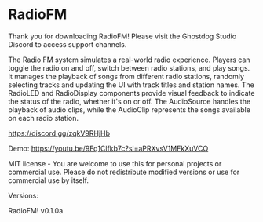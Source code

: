 # RadioFM
Thank you for downloading RadioFM! Please visit the Ghostdog Studio Discord to access support channels.

The Radio FM system simulates a real-world radio experience. Players can toggle the radio
on and off, switch between radio stations, and play songs. It manages the playback of
songs from different radio stations, randomly selecting tracks and updating the UI with
track titles and station names. The RadioLED and RadioDisplay components provide visual
feedback to indicate the status of the radio, whether it's on or off. The AudioSource
handles the playback of audio clips, while the AudioClip represents the songs available on
each radio station.

https://discord.gg/zqkV9RHjHb

Demo:
https://youtu.be/9Fq1Clfkb7c?si=aPRXvsV1MFkXuVCO

MIT license - You are welcome to use this for personal projects or commercial use. Please do not redistribute modified versions or use for commercial use by itself. 

Versions:

RadioFM! v0.1.0a
